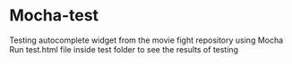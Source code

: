 # Mocha-test
Testing autocomplete widget from the movie fight repository using Mocha  
Run test.html file inside test folder to see the results of testing
